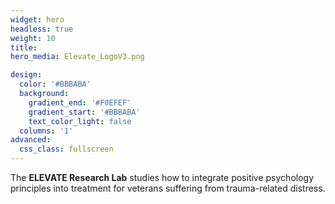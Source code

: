 ```yaml
---
widget: hero
headless: true
weight: 10
title:
hero_media: Elevate_LogoV3.png

design:
  color: '#BBBABA'
  background: 
    gradient_end: '#F0EFEF'
    gradient_start: '#BBBABA'
    text_color_light: false
  columns: '1'
advanced:
  css_class: fullscreen
---
```

The **ELEVATE Research Lab** studies how to integrate positive psychology principles into treatment for veterans suffering from trauma-related distress.